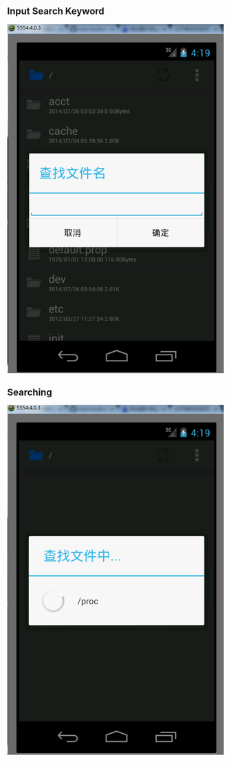 ## Input Search Keyword ##
![image](https://github.com/yeyu456/Android/raw/master/SimpleFileExplorer/docs/search_1.png)
## Searching ##
![image](https://github.com/yeyu456/Android/raw/master/SimpleFileExplorer/docs/search_2.png)
